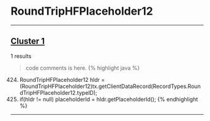 # RoundTripHFPlaceholder12

***

## [Cluster 1](./1)
1 results
> code comments is here.
{% highlight java %}
424. RoundTripHFPlaceholder12 hldr = (RoundTripHFPlaceholder12)tx.getClientDataRecord(RecordTypes.RoundTripHFPlaceholder12.typeID);
425. if(hldr != null) placeholderId = hldr.getPlaceholderId();
{% endhighlight %}

***

